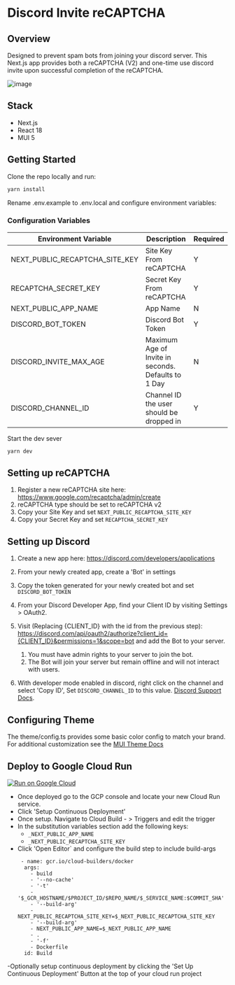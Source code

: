 # Discord Invite reCAPTCHA

## Overview 
Designed to prevent spam bots from joining your discord server. This Next.js app provides both a reCAPTCHA (V2) and one-time use discord invite upon successful completion of the reCAPTCHA. 

![image](https://user-images.githubusercontent.com/95196612/172742031-3ddb31fa-1dfc-4d5d-ba98-bd71500dc3ed.png)

## Stack
 - Next.js
 - React 18
 - MUI 5
  

## Getting Started

Clone the repo locally and run:

```bash
yarn install 
```
Rename .env.example to .env.local and configure environment variables:


### Configuration Variables

| Environment Variable                  | Description                                           | Required | 
| --------------------------------------| -----------                                           | ---------| 
| NEXT_PUBLIC_RECAPTCHA_SITE_KEY        | Site Key From reCAPTCHA                               | Y        |
| RECAPTCHA_SECRET_KEY                  | Secret Key From reCAPTCHA                             | Y        | 
| NEXT_PUBLIC_APP_NAME                  | App Name                                              | N        | 
| DISCORD_BOT_TOKEN                     | Discord Bot Token                                     | Y        |            
| DISCORD_INVITE_MAX_AGE                | Maximum Age of Invite in seconds. Defaults to 1 Day   | N        |
| DISCORD_CHANNEL_ID                    | Channel ID the user should be dropped in              | Y        |

Start the dev sever
```bash
yarn dev
```

## Setting up reCAPTCHA
1. Register a new reCAPTCHA site here: https://www.google.com/recaptcha/admin/create 
2. reCAPTCHA type should be set to reCAPTCHA v2
3. Copy your Site Key and set ```NEXT_PUBLIC_RECAPTCHA_SITE_KEY```
4. Copy your Secret Key and set ```RECAPTCHA_SECRET_KEY```

## Setting up Discord
1. Create a new app here: https://discord.com/developers/applications
2. From your newly created app, create a 'Bot' in settings
3. Copy the token generated for your newly created bot and set ```DISCORD_BOT_TOKEN```
4. From your Discord Developer App, find your Client ID by visiting Settings > OAuth2.
5. Visit (Replacing {CLIENT_ID} with the id from the previous step): https://discord.com/api/oauth2/authorize?client_id={CLIENT_ID}&permissions=1&scope=bot and add the Bot to your server. 
   1. You must have admin rights to your server to join the bot.
   2. The Bot will join your server but remain offline and will not interact with users. 

6. With developer mode enabled in discord, right click on the channel and select 'Copy ID', Set ```DISCORD_CHANNEL_ID``` to this value. [Discord Support Docs](https://support.discord.com/hc/en-us/articles/206346498-Where-can-I-find-my-User-Server-Message-ID-). 

## Configuring Theme
The theme/config.ts provides some basic color config to match your brand. For additional customization see the [MUI Theme Docs](https://mui.com/material-ui/customization/theming/)


## Deploy to Google Cloud Run

[![Run on Google Cloud](https://deploy.cloud.run/button.svg)](https://deploy.cloud.run)

- Once deployed go to the GCP console and locate your new Cloud Run service. 
- Click 'Setup Continuous Deployment' 
- Once setup. Navigate to Cloud Build - > Triggers and edit the trigger
- In the substitution variables section add the following keys: 
    - `_NEXT_PUBLIC_APP_NAME`
    - `_NEXT_PUBLIC_RECAPTCHA_SITE_KEY`
- Click 'Open Editor` and configure the build step to include build-args
  ```
   - name: gcr.io/cloud-builders/docker
    args:
      - build
      - '--no-cache'
      - '-t'
      - '$_GCR_HOSTNAME/$PROJECT_ID/$REPO_NAME/$_SERVICE_NAME:$COMMIT_SHA'
      - '--build-arg'
      - NEXT_PUBLIC_RECAPTCHA_SITE_KEY=$_NEXT_PUBLIC_RECAPTCHA_SITE_KEY
      - '--build-arg'
      - NEXT_PUBLIC_APP_NAME=$_NEXT_PUBLIC_APP_NAME
      - .
      - '-f'
      - Dockerfile
    id: Build
    ```
-Optionally setup continuous deployment by clicking the 'Set Up Continuous Deployment' Button at the top of your cloud run project